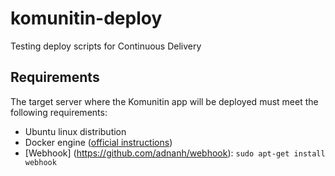 # komunitin-deploy
Testing deploy scripts for Continuous Delivery

## Requirements
The target server where the Komunitin app will be deployed must meet the following requirements:
 - Ubuntu linux distribution
 - Docker engine ([official instructions](https://docs.docker.com/install/linux/docker-ce/ubuntu/))
 - [Webhook] (https://github.com/adnanh/webhook): `sudo apt-get install webhook`
 
